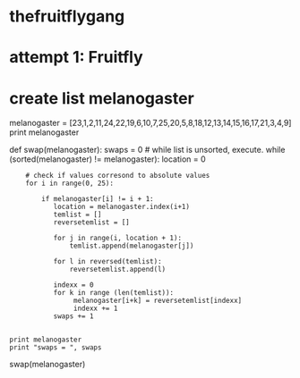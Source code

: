 thefruitflygang
===============

# attempt 1: Fruitfly

# create list melanogaster

melanogaster = [23,1,2,11,24,22,19,6,10,7,25,20,5,8,18,12,13,14,15,16,17,21,3,4,9]
print melanogaster

def swap(melanogaster):
    swaps = 0
    # while list is unsorted, execute.
    while (sorted(melanogaster) != melanogaster):
        location = 0

        # check if values corresond to absolute values
        for i in range(0, 25):
             
            if melanogaster[i] != i + 1:
               location = melanogaster.index(i+1)
               temlist = []
               reversetemlist = []

               for j in range(i, location + 1):
                   temlist.append(melanogaster[j])

               for l in reversed(temlist):
                   reversetemlist.append(l)

               indexx = 0
               for k in range (len(temlist)):
                    melanogaster[i+k] = reversetemlist[indexx]
                    indexx += 1
               swaps += 1

                    
    print melanogaster
    print "swaps = ", swaps
swap(melanogaster)
